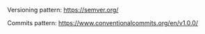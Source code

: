 Versioning pattern: https://semver.org/

Commits pattern: https://www.conventionalcommits.org/en/v1.0.0/